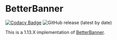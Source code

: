 # BetterBanner
[![Codacy Badge](https://api.codacy.com/project/badge/Grade/8e9922eeb5e54666b2e07a593d200086)](https://www.codacy.com/app/sarhatabaot/BetterBanner?utm_source=github.com&amp;utm_medium=referral&amp;utm_content=sarhatabaot/BetterBanner&amp;utm_campaign=Badge_Grade)
![GitHub release (latest by date)](https://img.shields.io/github/v/release/sarhatabaot/betterbanner)

This is a 1.13.X implementation of [BetterBanner](https://www.spigotmc.org/resources/better-banner.16432/). 

